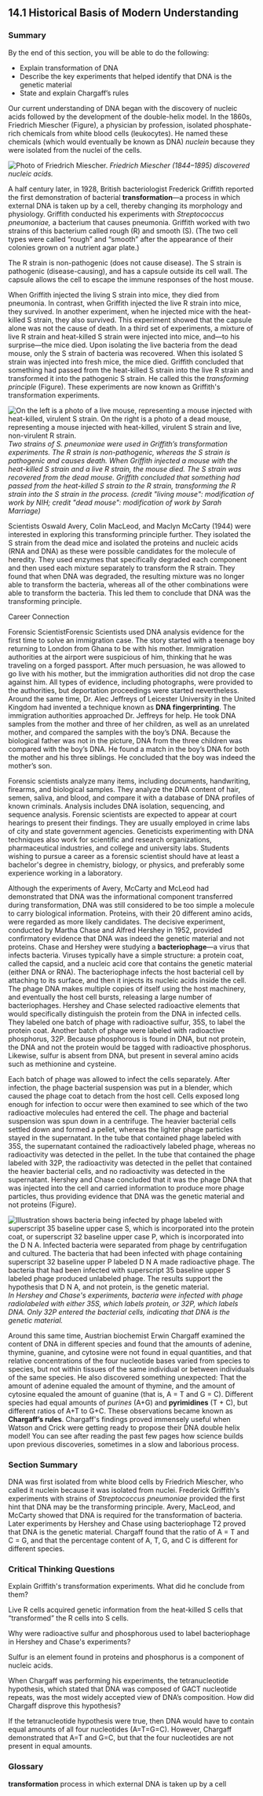 ##  14.1 Historical Basis of Modern Understanding 

### Summary

By the end of this section, you will be able to do the following: 

  - Explain transformation of DNA
  - Describe the key experiments that helped identify that DNA is the genetic material
  - State and explain Chargaff’s rules

Our current understanding of DNA began with the discovery of nucleic acids followed by the development of the double-helix model. In the 1860s, Friedrich Miescher (Figure), a physician by profession, isolated phosphate-rich chemicals from white blood cells (leukocytes). He named these chemicals (which would eventually be known as DNA) _nuclein_ because they were isolated from the nuclei of the cells.

![Photo of Friedrich Miescher.][1] _Friedrich Miescher (1844–1895) discovered nucleic acids._

A half century later, in 1928, British bacteriologist Frederick Griffith reported the first demonstration of bacterial **transformation**—a process in which external DNA is taken up by a cell, thereby changing its morphology and physiology. Griffith conducted his experiments with _Streptococcus pneumoniae,_ a bacterium that causes pneumonia. Griffith worked with two strains of this bacterium called rough (R) and smooth (S). (The two cell types were called “rough” and “smooth” after the appearance of their colonies grown on a nutrient agar plate.)

The R strain is non-pathogenic (does not cause disease). The S strain is pathogenic (disease-causing), and has a capsule outside its cell wall. The capsule allows the cell to escape the immune responses of the host mouse.

When Griffith injected the living S strain into mice, they died from pneumonia. In contrast, when Griffith injected the live R strain into mice, they survived. In another experiment, when he injected mice with the heat-killed S strain, they also survived. This experiment showed that the capsule alone was not the cause of death. In a third set of experiments, a mixture of live R strain and heat-killed S strain were injected into mice, and—to his surprise—the mice died. Upon isolating the live bacteria from the dead mouse, only the S strain of bacteria was recovered. When this isolated S strain was injected into fresh mice, the mice died. Griffith concluded that something had passed from the heat-killed S strain into the live R strain and transformed it into the pathogenic S strain. He called this the _transforming principle_ (Figure). These experiments are now known as Griffith's transformation experiments.

![On the left is a photo of a live mouse, representing a mouse injected with heat-killed, virulent S strain. On the right is a photo of a dead mouse, representing a mouse injected with heat-killed, virulent S strain and live, non-virulent R strain.][2] _Two strains of _S. pneumoniae_ were used in Griffith’s transformation experiments. The R strain is non-pathogenic, whereas the S strain is pathogenic and causes death. When Griffith injected a mouse with the heat-killed S strain and a live R strain, the mouse died. The S strain was recovered from the dead mouse. Griffith concluded that something had passed from the heat-killed S strain to the R strain, transforming the R strain into the S strain in the process. (credit "living mouse": modification of work by NIH; credit "dead mouse": modification of work by Sarah Marriage)_

Scientists Oswald Avery, Colin MacLeod, and Maclyn McCarty (1944) were interested in exploring this transforming principle further. They isolated the S strain from the dead mice and isolated the proteins and nucleic acids (RNA and DNA) as these were possible candidates for the molecule of heredity. They used enzymes that specifically degraded each component and then used each mixture separately to transform the R strain. They found that when DNA was degraded, the resulting mixture was no longer able to transform the bacteria, whereas all of the other combinations were able to transform the bacteria. This led them to conclude that DNA was the transforming principle.

Career Connection

Forensic ScientistForensic Scientists used DNA analysis evidence for the first time to solve an immigration case. The story started with a teenage boy returning to London from Ghana to be with his mother. Immigration authorities at the airport were suspicious of him, thinking that he was traveling on a forged passport. After much persuasion, he was allowed to go live with his mother, but the immigration authorities did not drop the case against him. All types of evidence, including photographs, were provided to the authorities, but deportation proceedings were started nevertheless. Around the same time, Dr. Alec Jeffreys of Leicester University in the United Kingdom had invented a technique known as **DNA fingerprinting**. The immigration authorities approached Dr. Jeffreys for help. He took DNA samples from the mother and three of her children, as well as an unrelated mother, and compared the samples with the boy’s DNA. Because the biological father was not in the picture, DNA from the three children was compared with the boy’s DNA. He found a match in the boy’s DNA for both the mother and his three siblings. He concluded that the boy was indeed the mother’s son.

Forensic scientists analyze many items, including documents, handwriting, firearms, and biological samples. They analyze the DNA content of hair, semen, saliva, and blood, and compare it with a database of DNA profiles of known criminals. Analysis includes DNA isolation, sequencing, and sequence analysis. Forensic scientists are expected to appear at court hearings to present their findings. They are usually employed in crime labs of city and state government agencies. Geneticists experimenting with DNA techniques also work for scientific and research organizations, pharmaceutical industries, and college and university labs. Students wishing to pursue a career as a forensic scientist should have at least a bachelor's degree in chemistry, biology, or physics, and preferably some experience working in a laboratory.

Although the experiments of Avery, McCarty and McLeod had demonstrated that DNA was the informational component transferred during transformation, DNA was still considered to be too simple a molecule to carry biological information. Proteins, with their 20 different amino acids, were regarded as more likely candidates. The decisive experiment, conducted by Martha Chase and Alfred Hershey in 1952, provided confirmatory evidence that DNA was indeed the genetic material and not proteins. Chase and Hershey were studying a **bacteriophage**—a virus that infects bacteria. Viruses typically have a simple structure: a protein coat, called the capsid, and a nucleic acid core that contains the genetic material (either DNA or RNA). The bacteriophage infects the host bacterial cell by attaching to its surface, and then it injects its nucleic acids inside the cell. The phage DNA makes multiple copies of itself using the host machinery, and eventually the host cell bursts, releasing a large number of bacteriophages. Hershey and Chase selected radioactive elements that would specifically distinguish the protein from the DNA in infected cells. They labeled one batch of phage with radioactive sulfur, 35S, to label the protein coat. Another batch of phage were labeled with radioactive phosphorus, 32P. Because phosphorous is found in DNA, but not protein, the DNA and not the protein would be tagged with radioactive phosphorus. Likewise, sulfur is absent from DNA, but present in several amino acids such as methionine and cysteine.

Each batch of phage was allowed to infect the cells separately. After infection, the phage bacterial suspension was put in a blender, which caused the phage coat to detach from the host cell. Cells exposed long enough for infection to occur were then examined to see which of the two radioactive molecules had entered the cell. The phage and bacterial suspension was spun down in a centrifuge. The heavier bacterial cells settled down and formed a pellet, whereas the lighter phage particles stayed in the supernatant. In the tube that contained phage labeled with 35S, the supernatant contained the radioactively labeled phage, whereas no radioactivity was detected in the pellet. In the tube that contained the phage labeled with 32P, the radioactivity was detected in the pellet that contained the heavier bacterial cells, and no radioactivity was detected in the supernatant. Hershey and Chase concluded that it was the phage DNA that was injected into the cell and carried information to produce more phage particles, thus providing evidence that DNA was the genetic material and not proteins (Figure).

![Illustration shows bacteria being infected by phage labeled with superscript 35 baseline upper case S, which is incorporated into the protein coat, or superscript 32 baseline upper case P, which is incorporated into the D N A. Infected bacteria were separated from phage by centrifugation and cultured. The bacteria that had been infected with phage containing superscript 32 baseline upper P labeled D N A made radioactive phage. The bacteria that had been infected with superscript 35 baseline upper S labeled phage produced unlabeled phage. The results support the hypothesis that D N A, and not protein, is the genetic material.][3] _In Hershey and Chase's experiments, bacteria were infected with phage radiolabeled with either 35S, which labels protein, or 32P, which labels DNA. Only 32P entered the bacterial cells, indicating that DNA is the genetic material._

Around this same time, Austrian biochemist Erwin Chargaff examined the content of DNA in different species and found that the amounts of adenine, thymine, guanine, and cytosine were not found in equal quantities, and that relative concentrations of the four nucleotide bases varied from species to species, but not within tissues of the same individual or between individuals of the same species. He also discovered something unexpected: That the amount of adenine equaled the amount of thymine, and the amount of cytosine equaled the amount of guanine (that is, A = T and G = C). Different species had equal amounts of _purines_ (A+G) and **pyrimidines** (T + C), but different ratios of A+T to G+C. These observations became known as **Chargaff’s rules**. Chargaff's findings proved immensely useful when Watson and Crick were getting ready to propose their DNA double helix model! You can see after reading the past few pages how science builds upon previous discoveries, sometimes in a slow and laborious process.

### Section Summary

DNA was first isolated from white blood cells by Friedrich Miescher, who called it nuclein because it was isolated from nuclei. Frederick Griffith's experiments with strains of _Streptococcus pneumoniae_ provided the first hint that DNA may be the transforming principle. Avery, MacLeod, and McCarty showed that DNA is required for the transformation of bacteria. Later experiments by Hershey and Chase using bacteriophage T2 proved that DNA is the genetic material. Chargaff found that the ratio of A = T and C = G, and that the percentage content of A, T, G, and C is different for different species.

### Critical Thinking Questions

Explain Griffith's transformation experiments. What did he conclude from them?

Live R cells acquired genetic information from the heat-killed S cells that “transformed” the R cells into S cells.

Why were radioactive sulfur and phosphorous used to label bacteriophage in Hershey and Chase's experiments?

Sulfur is an element found in proteins and phosphorus is a component of nucleic acids.

When Chargaff was performing his experiments, the tetranucleotide hypothesis, which stated that DNA was composed of GACT nucleotide repeats, was the most widely accepted view of DNA’s composition. How did Chargaff disprove this hypothesis? 

If the tetranucleotide hypothesis were true, then DNA would have to contain equal amounts of all four nucleotides (A=T=G=C). However, Chargaff demonstrated that A=T and G=C, but that the four nucleotides are not present in equal amounts. 

### Glossary

**transformation** process in which external DNA is taken up by a cell

   [1]: https://cnx.org/resources/1dae44ae5fdca5594f5d9abc7d426c5d7419c888/Figure_14_01_01.jpg
   [2]: https://cnx.org/resources/2dcc0866fcb6e0490e9407926109c4f4d3b2ab95/Figure_14_01_02.jpg
   [3]: https://cnx.org/resources/f10c6582cdbe25272a463fce0f3876c12d7f7004/Figure_14_01_03.png

